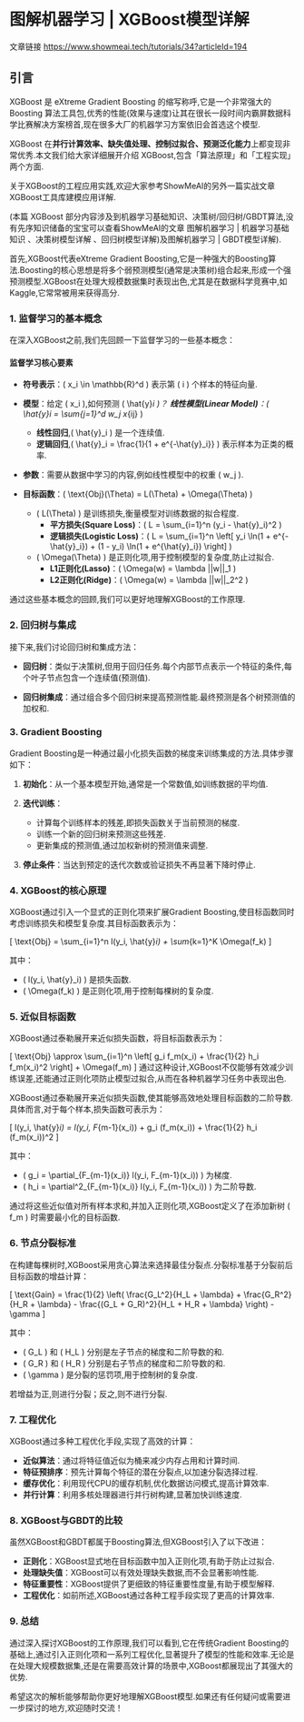 # **图解机器学习 | XGBoost模型详解**
文章链接 https://www.showmeai.tech/tutorials/34?articleId=194

## 引言
XGBoost 是 eXtreme Gradient Boosting 的缩写称呼,它是一个非常强大的 Boosting 算法工具包,优秀的性能(效果与速度)让其在很长一段时间内霸屏数据科学比赛解决方案榜首,现在很多大厂的机器学习方案依旧会首选这个模型.

XGBoost 在**并行计算效率、缺失值处理、控制过拟合、预测泛化能力**上都变现非常优秀.本文我们给大家详细展开介绍 XGBoost,包含「算法原理」和「工程实现」两个方面.

关于XGBoost的工程应用实践,欢迎大家参考ShowMeAI的另外一篇实战文章 XGBoost工具库建模应用详解.

(本篇 XGBoost 部分内容涉及到机器学习基础知识、决策树/回归树/GBDT算法,没有先序知识储备的宝宝可以查看ShowMeAI的文章 图解机器学习 | 机器学习基础知识 、决策树模型详解 、回归树模型详解)及图解机器学习 | GBDT模型详解).

首先,XGBoost代表eXtreme Gradient Boosting,它是一种强大的Boosting算法.Boosting的核心思想是将多个弱预测模型(通常是决策树)组合起来,形成一个强预测模型.XGBoost在处理大规模数据集时表现出色,尤其是在数据科学竞赛中,如Kaggle,它常常被用来获得高分.

### 1. 监督学习的基本概念

在深入XGBoost之前,我们先回顾一下监督学习的一些基本概念：
#### 监督学习核心要素
- **符号表示**：\( x_i \in \mathbb{R}^d \) 表示第 \( i \) 个样本的特征向量.

- **模型**：给定 \( x_i \),如何预测 \( \hat{y}_i \)？
**线性模型(Linear Model)**：\( \hat{y}_i = \sum_{j=1}^d w_j x_{ij} \)
    - **线性回归**,\( \hat{y}_i \) 是一个连续值.
    - **逻辑回归**,\( \hat{y}_i = \frac{1}{1 + e^{-\hat{y}_i}} \) 表示样本为正类的概率.

- **参数**：需要从数据中学习的内容,例如线性模型中的权重 \( w_j \).

- **目标函数**：\( \text{Obj}(\Theta) = L(\Theta) + \Omega(\Theta) \)
  - \( L(\Theta) \) 是训练损失,衡量模型对训练数据的拟合程度.
    - **平方损失(Square Loss)**：\( L = \sum_{i=1}^n (y_i - \hat{y}_i)^2 \)
    - **逻辑损失(Logistic Loss)**：\( L = \sum_{i=1}^n \left[ y_i \ln(1 + e^{-\hat{y}_i}) + (1 - y_i) \ln(1 + e^{\hat{y}_i}) \right] \)
  - \( \Omega(\Theta) \) 是正则化项,用于控制模型的复杂度,防止过拟合.
    - **L1正则化(Lasso)**：\( \Omega(w) = \lambda ||w||_1 \)
    - **L2正则化(Ridge)**：\( \Omega(w) = \lambda ||w||_2^2 \)

通过这些基本概念的回顾,我们可以更好地理解XGBoost的工作原理.

### 2. 回归树与集成

接下来,我们讨论回归树和集成方法：

- **回归树**：类似于决策树,但用于回归任务.每个内部节点表示一个特征的条件,每个叶子节点包含一个连续值(预测值).

- **回归树集成**：通过组合多个回归树来提高预测性能.最终预测是各个树预测值的加权和.

### 3. Gradient Boosting

Gradient Boosting是一种通过最小化损失函数的梯度来训练集成的方法.具体步骤如下：

1. **初始化**：从一个基本模型开始,通常是一个常数值,如训练数据的平均值.

2. **迭代训练**：
   - 计算每个训练样本的残差,即损失函数关于当前预测的梯度.
   - 训练一个新的回归树来预测这些残差.
   - 更新集成的预测值,通过加权新树的预测值来调整.

3. **停止条件**：当达到预定的迭代次数或验证损失不再显著下降时停止.

### 4. XGBoost的核心原理

XGBoost通过引入一个显式的正则化项来扩展Gradient Boosting,使目标函数同时考虑训练损失和模型复杂度.其目标函数表示为：

\[ \text{Obj} = \sum_{i=1}^n l(y_i, \hat{y}_i) + \sum_{k=1}^K \Omega(f_k) \]

其中：
- \( l(y_i, \hat{y}_i) \) 是损失函数.
- \( \Omega(f_k) \) 是正则化项,用于控制每棵树的复杂度.
### 5. 近似目标函数

XGBoost通过泰勒展开来近似损失函数，将目标函数表示为：

\[ \text{Obj} \approx \sum_{i=1}^n \left[ g_i f_m(x_i) + \frac{1}{2} h_i f_m(x_i)^2 \right] + \Omega(f_m) \]
通过这种设计,XGBoost不仅能够有效减少训练误差,还能通过正则化项防止模型过拟合,从而在各种机器学习任务中表现出色.

XGBoost通过泰勒展开来近似损失函数,使其能够高效地处理目标函数的二阶导数.具体而言,对于每个样本,损失函数可表示为：

\[ l(y_i, \hat{y}_i) = l(y_i, F_{m-1}(x_i)) + g_i (f_m(x_i)) + \frac{1}{2} h_i (f_m(x_i))^2 \]

其中：
- \( g_i = \partial_{F_{m-1}(x_i)} l(y_i, F_{m-1}(x_i)) \) 为梯度.
- \( h_i = \partial^2_{F_{m-1}(x_i)} l(y_i, F_{m-1}(x_i)) \) 为二阶导数.

通过将这些近似值对所有样本求和,并加入正则化项,XGBoost定义了在添加新树 \( f_m \) 时需要最小化的目标函数.

### 6. 节点分裂标准

在构建每棵树时,XGBoost采用贪心算法来选择最佳分裂点.分裂标准基于分裂前后目标函数的增益计算：

\[ \text{Gain} = \frac{1}{2} \left( \frac{G_L^2}{H_L + \lambda} + \frac{G_R^2}{H_R + \lambda} - \frac{(G_L + G_R)^2}{H_L + H_R + \lambda} \right) - \gamma \]

其中：
- \( G_L \) 和 \( H_L \) 分别是左子节点的梯度和二阶导数的和.
- \( G_R \) 和 \( H_R \) 分别是右子节点的梯度和二阶导数的和.
- \( \gamma \) 是分裂的惩罚项,用于控制树的复杂度.

若增益为正,则进行分裂；反之,则不进行分裂.

### 7. 工程优化

XGBoost通过多种工程优化手段,实现了高效的计算：

- **近似算法**：通过将特征值近似为桶来减少内存占用和计算时间.
- **特征预排序**：预先计算每个特征的潜在分裂点,以加速分裂选择过程.
- **缓存优化**：利用现代CPU的缓存机制,优化数据访问模式,提高计算效率.
- **并行计算**：利用多核处理器进行并行树构建,显著加快训练速度.

### 8. XGBoost与GBDT的比较

虽然XGBoost和GBDT都属于Boosting算法,但XGBoost引入了以下改进：

- **正则化**：XGBoost显式地在目标函数中加入正则化项,有助于防止过拟合.
- **处理缺失值**：XGBoost可以有效处理缺失数据,而不会显著影响性能.
- **特征重要性**：XGBoost提供了更细致的特征重要性度量,有助于模型解释.
- **工程优化**：如前所述,XGBoost通过各种工程手段实现了更高的计算效率.

### 9. 总结

通过深入探讨XGBoost的工作原理,我们可以看到,它在传统Gradient Boosting的基础上,通过引入正则化项和一系列工程优化,显著提升了模型的性能和效率.无论是在处理大规模数据集,还是在需要高效计算的场景中,XGBoost都展现出了其强大的优势.

希望这次的解析能够帮助你更好地理解XGBoost模型.如果还有任何疑问或需要进一步探讨的地方,欢迎随时交流！
